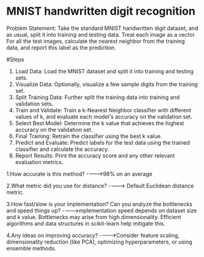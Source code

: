 # MNIST handwritten digit recognition 
Problem Statement:
Take the standard MNIST handwritten digit dataset, and as usual, split it into training and testing data. Treat each image as a vector. For all the test images, calculate the nearest neighbor from the training data, and report this label as the prediction. 

#Steps


1.	Load Data: Load the MNIST dataset and split it into training and testing sets.
2.	Visualize Data: Optionally, visualize a few sample digits from the training set.
3.	Split Training Data: Further split the training data into training and validation sets.
4.	Train and Validate: Train a k-Nearest Neighbor classifier with different values of k, and evaluate each model's accuracy on the validation set.
5.	Select Best Model: Determine the k value that achieves the highest accuracy on the validation set.
6.	Final Training: Retrain the classifier using the best k value.
7.	Predict and Evaluate: Predict labels for the test data using the trained classifier and calculate the accuracy.
8.	Report Results: Print the accuracy score and any other relevant evaluation metrics.



1.How accurate is this method?
---->98% on an average


2.What metric did you use for distance?
----> Default Euclidean distance metric.

3.How fast/slow is your implementation? Can you analyze the bottlenecks and speed things up?
---->mplementation speed depends on dataset size and k value. Bottlenecks may arise from high dimensionality. Efficient algorithms and data structures in scikit-learn help mitigate this.

4.Any ideas on improving accuracy?
---->Consider feature scaling, dimensionality reduction (like PCA), optimizing hyperparameters, or using ensemble methods.

